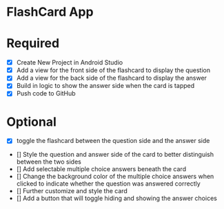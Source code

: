 # FlashCard App
# Required
- [x] Create New Project in Android Studio
- [X] Add a view for the front side of the flashcard to display the question
- [X] Add a view for the back side of the flashcard to display the answer
- [X] Build in logic to show the answer side when the card is tapped
- [X] Push code to GitHub
# Optional
- [X] toggle the flashcard between the question side and the answer side
- [] Style the question and answer side of the card to better distinguish between the two sides
- [] Add selectable multiple choice answers beneath the card
- [] Change the background color of the multiple choice answers when clicked to indicate whether the question was answered correctly
- [] Further customize and style the card
- [] Add a button that will toggle hiding and showing the answer choices

<blockquote class="imgur-embed-pub" lang="en" data-id="a/gfv8lvC"><a href="//imgur.com/gfv8lvC"></a></blockquote><script async src="//s.imgur.com/min/embed.js" charset="utf-8"></script>
